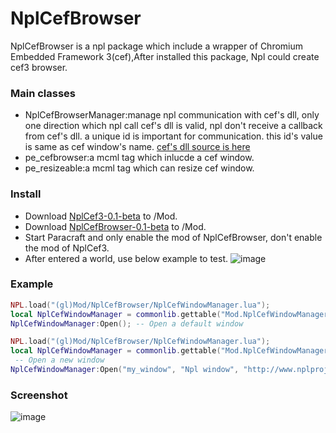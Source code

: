 # NplCefBrowser
NplCefBrowser is a npl package which include a wrapper of Chromium Embedded Framework 3(cef),After installed this package, Npl could create cef3 browser.
### Main classes
- NplCefBrowserManager:manage npl communication with cef's dll, only one direction which npl call cef's dll is valid,
					   npl don't receive a callback from cef's dll. a unique id is important for communication. this id's value is same as cef window's name.
					   [cef's dll source is here](https://github.com/tatfook/NplCefBrowserDev)
- pe_cefbrowser:a mcml tag which inlucde a cef window.
- pe_resizeable:a mcml tag which can resize cef window.

### Install
- Download [NplCef3-0.1-beta](https://github.com/NPLPackages/NplCef3/releases/download/0.1-beta/NplCef3.zip) to /Mod.
- Download [NplCefBrowser-0.1-beta](https://github.com/NPLPackages/NplCefBrowser/releases/download/0.1-beta/NplCefBrowser.zip) to /Mod.
- Start Paracraft and only enable the mod of NplCefBrowser, don't enable the mod of NplCef3.
- After entered a world, use below example to test.
![image](https://cloud.githubusercontent.com/assets/5885941/22096783/6d7f80a0-de58-11e6-86f5-e4f03fb56518.png)

### Example
```lua
NPL.load("(gl)Mod/NplCefBrowser/NplCefWindowManager.lua");
local NplCefWindowManager = commonlib.gettable("Mod.NplCefWindowManager");
NplCefWindowManager:Open(); -- Open a default window
```
```lua
NPL.load("(gl)Mod/NplCefBrowser/NplCefWindowManager.lua");
local NplCefWindowManager = commonlib.gettable("Mod.NplCefWindowManager");
 -- Open a new window
NplCefWindowManager:Open("my_window", "Npl window", "http://www.nplproject.com/", "_lt", 100, 100, 800, 560);
```
### Screenshot
![image](https://cloud.githubusercontent.com/assets/5885941/21758468/168ddc44-d677-11e6-865f-412783282bae.png)

